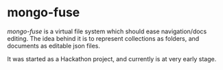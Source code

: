mongo-fuse
==========

*mongo-fuse* is a virtual file system which should ease navigation/docs editing.
The idea behind it is to represent collections as folders, and documents as
editable json files.

It was started as a Hackathon project, and currently is at very early stage.
